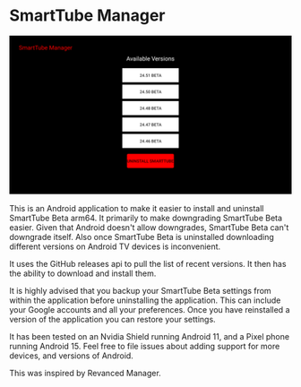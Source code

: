 # SmartTube Manager

![SmartTube Manager screenshot](/SmartTubeManager.png?raw=true "SmartTube Manager screenshot")

This is an Android application to make it easier to install and uninstall
SmartTube Beta arm64. It primarily to make downgrading SmartTube Beta easier.
Given that Android doesn't allow downgrades, SmartTube Beta can't downgrade
itself. Also once SmartTube Beta is uninstalled downloading different versions
on Android TV devices is inconvenient.

It uses the GitHub releases api to pull the list of recent versions. It then
has the ability to download and install them.

It is highly advised that you backup your SmartTube Beta settings from within
the application before uninstalling the application. This can include your
Google accounts and all your preferences. Once you have reinstalled a version of
the application you can restore your settings.

It has been tested on an Nvidia Shield running Android 11, and a Pixel phone
running Android 15. Feel free to file issues about adding support for more
devices, and versions of Android.

This was inspired by Revanced Manager.
